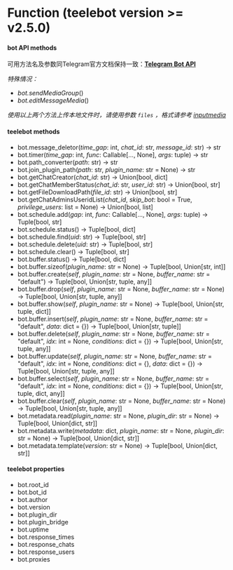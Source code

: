 # Function (teelebot version >= v2.5.0)

#### bot API methods

可用方法名及参数同Telegram官方文档保持一致：[**Telegram Bot API**](https://core.telegram.org/bots/api)



*特殊情况：*

* *bot.sendMediaGroup*()
* *bot.editMessageMedia*()

*使用以上两个方法上传本地文件时，请使用参数 `files` ，格式请参考 [inputmedia](https://core.telegram.org/bots/api#inputmedia)*



#### teelebot methods

* bot.message_deletor(*time_gap*: int, *chat_id*: str, *message_id*: str) -> str
* bot.timer(*time_gap*: int, *func*: Callable[..., None], *args*: tuple) -> str
* bot.path_converter(*path*: str) -> str
* bot.join_plugin_path(*path*: str, *plugin_name*: str = None) -> str
* bot.getChatCreator(*chat_id*: str) -> Union[bool, dict]
* bot.getChatMemberStatus(*chat_id*: str, *user_id*: str) -> Union[bool, str]
* bot.getFileDownloadPath(*file_id*: str) -> Union[bool, str]
* bot.getChatAdminsUseridList(*chat_id*, *skip_bot*: bool = True, *privilege_users*: list = None) -> Union[bool, list]
* bot.schedule.add(*gap*: int, *func*: Callable[..., None], *args*: tuple) -> Tuple[bool, str]
* bot.schedule.status() -> Tuple[bool, dict]
* bot.schedule.find(*uid*: str) -> Tuple[bool, str]
* bot.schedule.delete(*uid*: str) -> Tuple[bool, str]
* bot.schedule.clear() -> Tuple[bool, str]
* bot.buffer.status() -> Tuple[bool, dict]
* bot.buffer.sizeof(*plugin_name*: str = None) -> Tuple[bool, Union[str, int]]
* bot.buffer.create(*self*, *plugin_name*: str = None, *buffer_name*: str = "default") -> Tuple[bool, Union[str, tuple, any]]
* bot.buffer.drop(*self*, *plugin_name*: str = None, *buffer_name*: str = None) -> Tuple[bool, Union[str, tuple, any]]
* bot.buffer.show(*self*, *plugin_name*: str = None) -> Tuple[bool, Union[str, tuple, dict]]
* bot.buffer.insert(*self*, *plugin_name*: str = None, *buffer_name*: str = "default", *data*: dict = {}) -> Tuple[bool, Union[str, tuple]]
* bot.buffer.delete(*self*, *plugin_name*: str = None, *buffer_name*: str = "default", *idx*: int = None, *conditions*: dict = {}) -> Tuple[bool, Union[str, tuple, any]]
* bot.buffer.update(*self*, *plugin_name*: str = None, *buffer_name*: str = "default", *idx*: int = None, *conditions*: dict = {}, *data*: dict = {}) -> Tuple[bool, Union[str, tuple, any]]
* bot.buffer.select(*self*, *plugin_name*: str = None, *buffer_name*: str = "default", *idx*: int = None, *conditions*: dict = {}) -> Tuple[bool, Union[str, tuple, dict, any]]
* bot.buffer.clear(*self*, *plugin_name*: str = None, *buffer_name*: str = None) -> Tuple[bool, Union[str, tuple, any]]
* bot.metadata.read(*plugin_name*: str = None, *plugin_dir*: str = None) -> Tuple[bool, Union[dict, str]]
* bot.metadata.write(*metadata*: dict, *plugin_name*: str = None, *plugin_dir*: str = None) -> Tuple[bool, Union[dict, str]]
* bot.metadata.template(*version*: str = None) -> Tuple[bool, Union[dict, str]]



#### teelebot properties

*  bot.root_id
*  bot.bot_id
*  bot.author
*  bot.version
*  bot.plugin_dir
*  bot.plugin_bridge
*  bot.uptime
*  bot.response_times
*  bot.response_chats
*  bot.response_users
*  bot.proxies



